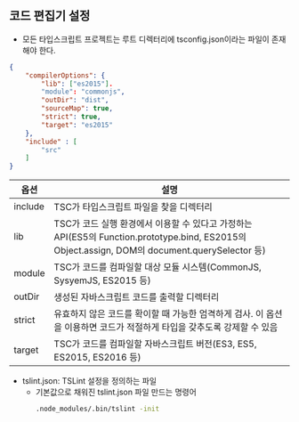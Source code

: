 ## 코드 편집기 설정

- 모든 타입스크립트 프로젝트는 루트 디렉터리에 tsconfig.json이라는 파일이 존재해야 한다.

```json
{
	"compilerOptions": {
		"lib": ["es2015"].
		"module": "commonjs",
		"outDir": "dist",
		"sourceMap": true,
		"strict": true,
		"target": "es2015"
	},
	"include" : [
		"src"
	]
}
```

| 옵션    | 설명                                                                                                                                           |
| ------- | ---------------------------------------------------------------------------------------------------------------------------------------------- |
| include | TSC가 타입스크립트 파일을 찾을 디렉터리                                                                                                        |
| lib     | TSC가 코드 실행 환경에서 이용할 수 있다고 가정하는 API(ES5의 Function.prototype.bind, ES2015의 Object.assign, DOM의 document.querySelector 등) |
| module  | TSC가 코드를 컴파일할 대상 모듈 시스템(CommonJS, SysyemJS, ES2015 등)                                                                          |
| outDir  | 생성된 자바스크립트 코드를 출력할 디렉터리                                                                                                     |
| strict  | 유효하지 않은 코드를 확이할 때 가능한 엄격하게 검사. 이 옵션을 이용하면 코드가 적절하게 타입을 갖추도록 강제할 수 있음                         |
| target  | TSC가 코드를 컴파일할 자바스크립트 버전(ES3, ES5, ES2015, ES2016 등)                                                                           |

- tslint.json: TSLint 설정을 정의하는 파일
  - 기본값으로 채워진 tslint.json 파일 만드는 명령어
    ```bash
    .node_modules/.bin/tslint -init
    ```
